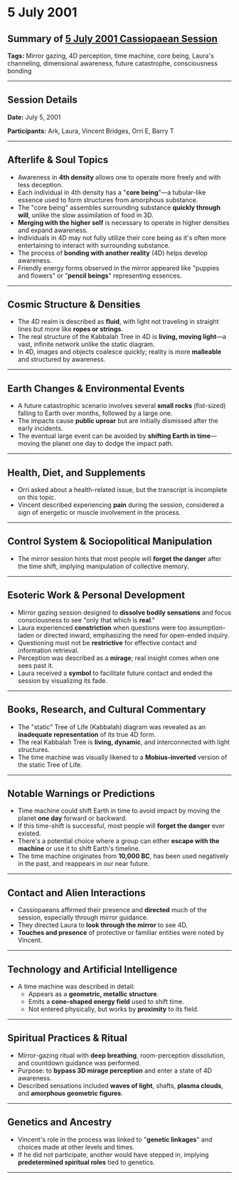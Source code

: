 # 5 July 2001

## Summary of [5 July 2001 Cassiopaean Session](https://cassiopaea.org/forum/threads/session-5-july-2001.18633/)

**Tags:** Mirror gazing, 4D perception, time machine, core being, Laura's channeling, dimensional awareness, future catastrophe, consciousness bonding

---

## Session Details

**Date:** July 5, 2001

**Participants:** Ark, Laura, Vincent Bridges, Orri E, Barry T

---

## Afterlife & Soul Topics

- Awareness in **4th density** allows one to operate more freely and with less deception.
- Each individual in 4th density has a "**core being**"—a tubular-like essence used to form structures from amorphous substance.
- The "core being" assembles surrounding substance **quickly through will**, unlike the slow assimilation of food in 3D.
- **Merging with the higher self** is necessary to operate in higher densities and expand awareness.
- Individuals in 4D may not fully utilize their core being as it's often more entertaining to interact with surrounding substance.
- The process of **bonding with another reality** (4D) helps develop awareness.
- Friendly energy forms observed in the mirror appeared like "puppies and flowers" or "**pencil beings**" representing essences.

---

## Cosmic Structure & Densities

- The 4D realm is described as **fluid**, with light not traveling in straight lines but more like **ropes or strings**.
- The real structure of the Kabbalah Tree in 4D is **living, moving light**—a vast, infinite network unlike the static diagram.
- In 4D, images and objects coalesce quickly; reality is more **malleable** and structured by awareness.

---

## Earth Changes & Environmental Events

- A future catastrophic scenario involves several **small rocks** (fist-sized) falling to Earth over months, followed by a large one.
- The impacts cause **public uproar** but are initially dismissed after the early incidents.
- The eventual large event can be avoided by **shifting Earth in time**—moving the planet one day to dodge the impact path.

---

## Health, Diet, and Supplements

- Orri asked about a health-related issue, but the transcript is incomplete on this topic.
- Vincent described experiencing **pain** during the session, considered a sign of energetic or muscle involvement in the process.

---

## Control System & Sociopolitical Manipulation

- The mirror session hints that most people will **forget the danger** after the time shift, implying manipulation of collective memory.

---

## Esoteric Work & Personal Development

- Mirror gazing session designed to **dissolve bodily sensations** and focus consciousness to see "only that which is **real**."
- Laura experienced **constriction** when questions were too assumption-laden or directed inward, emphasizing the need for open-ended inquiry.
- Questioning must not be **restrictive** for effective contact and information retrieval.
- Perception was described as a **mirage**; real insight comes when one sees past it.
- Laura received a **symbol** to facilitate future contact and ended the session by visualizing its fade.

---

## Books, Research, and Cultural Commentary

- The "static" Tree of Life (Kabbalah) diagram was revealed as an **inadequate representation** of its true 4D form.
- The real Kabbalah Tree is **living, dynamic**, and interconnected with light structures.
- The time machine was visually likened to a **Mobius-inverted** version of the static Tree of Life.

---

## Notable Warnings or Predictions

- Time machine could shift Earth in time to avoid impact by moving the planet **one day** forward or backward.
- If this time-shift is successful, most people will **forget the danger** ever existed.
- There's a potential choice where a group can either **escape with the machine** or use it to shift Earth's timeline.
- The time machine originates from **10,000 BC**, has been used negatively in the past, and reappears in our near future.

---

## Contact and Alien Interactions

- Cassiopaeans affirmed their presence and **directed** much of the session, especially through mirror guidance.
- They directed Laura to **look through the mirror** to see 4D.
- **Touches and presence** of protective or familiar entities were noted by Vincent.

---

## Technology and Artificial Intelligence

- A time machine was described in detail:
    - Appears as a **geometric, metallic structure**.
    - Emits a **cone-shaped energy field** used to shift time.
    - Not entered physically, but works by **proximity** to its field.

---

## Spiritual Practices & Ritual

- Mirror-gazing ritual with **deep breathing**, room-perception dissolution, and countdown guidance was performed.
- Purpose: to **bypass 3D mirage perception** and enter a state of 4D awareness.
- Described sensations included **waves of light**, shafts, **plasma clouds**, and **amorphous geometric figures**.

---

## Genetics and Ancestry

- Vincent's role in the process was linked to "**genetic linkages**" and choices made at other levels and times.
- If he did not participate, another would have stepped in, implying **predetermined spiritual roles** tied to genetics.

---

